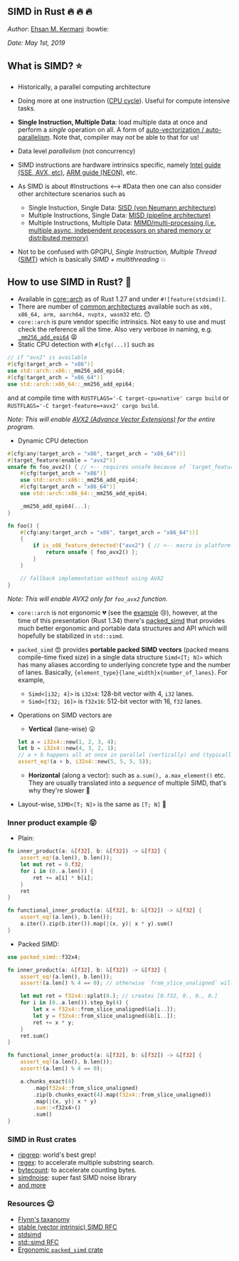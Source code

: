 SIMD in Rust :fire: :fire: :fire:
---------------------------------
*Author*: [Ehsan M. Kermani](https://ehsanmkermani.com/) :bowtie:

*Date: May 1st, 2019*

## What is SIMD? :star:

* Historically, a parallel computing architecture
* Doing more at one instruction ([CPU cycle](https://en.wikipedia.org/wiki/Instruction_cycle)). Useful for compute intensive tasks.
* **Single Instruction, Multiple Data**: load multiple data at once and perform a *single* operation on all. A form of [auto-vectorization / auto-parallelism](https://en.wikipedia.org/wiki/Automatic_vectorization). Note that, compiler may *not* be able to that for us!
* Data level *parallelism* (not concurrency)
* SIMD instructions are hardware intrinsics specific, namely [Intel guide (SSE, AVX, etc)](https://software.intel.com/sites/landingpage/IntrinsicsGuide/#), [ARM guide (NEON)](http://infocenter.arm.com/help/topic/com.arm.doc.ihi0073a/IHI0073A_arm_neon_intrinsics_ref.pdf), etc.
* As SIMD is about #Instructions <--> #Data then one can also consider other architecture scenarios such as 
    - Single Instuction, Single Data: [SISD (von Neumann architecture)](https://en.wikipedia.org/wiki/SISD)
    - Multiple Instructions, Single Data: [MISD (pipeline architecture)](https://en.wikipedia.org/wiki/MISD)
    - Multiple Instructions, Multiple Data: [MIMD/multi-processing (i.e. multiple async, independent processors on shared memory or distributed memory)](https://en.wikipedia.org/wiki/MIMD)

* Not to be confused with GPGPU, *Single Instruction, Multiple Thread* ([SIMT](https://en.wikipedia.org/wiki/Single_instruction,_multiple_threads)) which is basically *SIMD + multithreading* :boom:

## How to use SIMD in Rust? :muscle:

* Available in [core::arch](https://doc.rust-lang.org/core/arch/index.html) as of Rust 1.27 and under `#![feature(stdsimd)]`.
* There are number of [common architectures](https://doc.rust-lang.org/core/arch/index.html#other-architectures) available such as `x86, x86_64, arm, aarch64, nvptx, wasm32` etc. :hushed:
* `core::arch` is pure vendor specific intrinsics. Not easy to use and must check the reference all the time. Also very verbose in naming, e.g. [`_mm256_add_epi64`](https://software.intel.com/sites/landingpage/IntrinsicsGuide/#text=_mm256_add_epi64&expand=100) :weary:
* Static CPU detection with `#[cfg(...)]` such as

```rust
// if "avx2" is available
#[cfg(target_arch = "x86")]
use std::arch::x86::_mm256_add_epi64;
#[cfg(target_arch = "x86_64")]
use std::arch::x86_64::_mm256_add_epi64;
```

and at compile time with `RUSTFLAGS='-C target-cpu=native' cargo build` or `RUSTFLAGS='-C target-feature=+avx2' cargo build`. 

*Note: This will enable [AVX2 (Advance Vector Extensions)](https://en.wikipedia.org/wiki/Advanced_Vector_Extensions) for the entire program.*

* Dynamic CPU detection

```rust
#[cfg(any(target_arch = "x86", target_arch = "x86_64"))]
#[target_feature(enable = "avx2")]
unsafe fn foo_avx2() { // <-- requires unsafe because of `target_feature`
    #[cfg(target_arch = "x86")]
    use std::arch::x86::_mm256_add_epi64;
    #[cfg(target_arch = "x86_64")]
    use std::arch::x86_64::_mm256_add_epi64;

    _mm256_add_epi64(...);
}

fn foo() {
    #[cfg(any(target_arch = "x86", target_arch = "x86_64"))]
    {
        if is_x86_feature_detected!("avx2") { // <-- macro is platform-specific
            return unsafe { foo_avx2() };
        }
    }

    // fallback implementation without using AVX2
}
```

*Note: This will enable AVX2 only for `foo_avx2` function.*

* `core::arch` is not ergonomic :broken_heart: (see the [example](https://play.rust-lang.org/?version=nightly&mode=debug&edition=2015&gist=48b89624724258cd7fefcd0654355845) :cry:), however, at the time of this presentation (Rust 1.34) there's [packed_simd](https://rust-lang-nursery.github.io/packed_simd/packed_simd/) that provides much better ergonomic and portable data structures and API which will hopefully be stabilized in `std::simd`.
* `packed_simd` :heart_eyes: provides **portable packed SIMD vectors** (packed means compile-time fixed size) in a single data structure `Simd<[T; N]>` which has many aliases according to underlying concrete type and the number of lanes. Basically, `{element_type}{lane_width}x{number_of_lanes}`. For example, 
    - `Simd<[i32; 4]>` is `i32x4`: 128-bit vector with 4, `i32` lanes.
    - `Simd<[f32; 16]>` is `f32x16`: 512-bit vector with 16, `f32` lanes.

* Operations on SIMD vectors are
    - **Vertical** (lane-wise) :open_mouth:
    ```rust
    let a = i32x4::new(1, 2, 3, 4);
    let b = i32x4::new(4, 3, 2, 1);
    // a + b happens all at once in parallel (vertically) and (typically) in one cycle
    assert_eq!(a + b, i32x4::new(5, 5, 5, 5));
    ```
    - **Horizontal** (along a vector): such as `a.sum(), a.max_element()` etc. They are usually translated into a *sequence* of multiple SIMD, that's why they're slower :grimacing:

* Layout-wise, `SIMD<[T; N]>` is the same as `[T; N]` :metal:

### Inner product example :stuck_out_tongue_closed_eyes:

* Plain:

```rust
fn inner_product(a: &[f32], b: &[f32]) -> &[f32] {
    assert_eq!(a.len(), b.len());
    let mut ret = 0.f32;
    for i in (0..a.len()) {
        ret += a[i] * b[i];
    }
    ret
}

fn functional_inner_product(a: &[f32], b: &[f32]) -> &[f32] {
    assert_eq!(a.len(), b.len());
    a.iter().zip(b.iter()).map(|(x, y)| x * y).sum()
}
```

* Packed SIMD:

```rust
use packed_simd::f32x4;

fn inner_product(a: &[f32], b: &[f32]) -> &[f32] {
    assert_eq!(a.len(), b.len());
    assert!(a.len() % 4 == 0); // otherwise `from_slice_unaligned` will panic!

    let mut ret = f32x4::splat(0.); // creates [0.f32, 0., 0., 0.]
    for i in (0..a.len()).step_by(4) {
        let x = f32x4::from_slice_unaligned(&a[i..]);
        let y = f32x4::from_slice_unaligned(&b[i..]);
        ret += x * y;
    }
    ret.sum()
}

fn functional_inner_product(a: &[f32], b: &[f32]) -> &[f32] {
    assert_eq!(a.len(), b.len());
    assert!(a.len() % 4 == 0);

    a.chunks_exact(4)
        .map(f32x4::from_slice_unaligned)
        .zip(b.chunks_exact(4).map(f32x4::from_slice_unaligned))
        .map(|(x, y)| x * y)
        .sum::<f32x4>()
        .sum()
}
```

### SIMD in Rust crates

* [ripgrep](https://github.com/BurntSushi/ripgrep): world's best grep!
* [regex](https://github.com/rust-lang/regex): to accelerate multiple substring search.
* [bytecount](https://github.com/llogiq/bytecount): to accelerate counting bytes.
* [simdnoise](https://crates.io/crates/simdnoise): super fast SIMD noise library
* [and more](https://crates.io/search?q=simd)


### Resources :relieved:
* [Flynn's taxanomy](https://en.wikipedia.org/wiki/Flynn%27s_taxonomy)
* [stable (vector intrinsic) SIMD RFC](https://github.com/rust-lang/rfcs/blob/master/text/2325-stable-simd.md)
* [stdsimd](https://github.com/rust-lang-nursery/stdsimd)
* [std::simd RFC](https://github.com/gnzlbg/rfcs/blob/ppv/text/0000-ppv.md)
* [Ergonomic `packed_simd` crate](https://rust-lang-nursery.github.io/packed_simd/packed_simd/)
